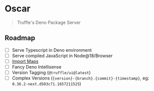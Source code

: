 # Oscar

> Truffle's Deno Package Server

## Roadmap

- [ ] Serve Typescript in Deno environment
- [ ] Serve compiled JavaScript in Node@18/Browser
- [ ] [Import Maps](https://github.com/WICG/import-maps#the-basic-idea)
- [ ] Fancy Deno Intellisense
- [ ] Version Tagging (`@truffle/ui@latest`)
- [ ] Complex Versions (`{version}-{branch}.{commit}-{timestamp}`, eg: `0.36.2-next.d503c71.1657211525`)

